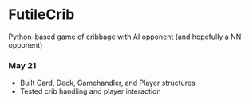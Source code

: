 # FutileCrib
Python-based game of cribbage with AI opponent (and hopefully a NN opponent)

### May 21
* Built Card, Deck, Gamehandler, and Player structures
* Tested crib handling and player interaction